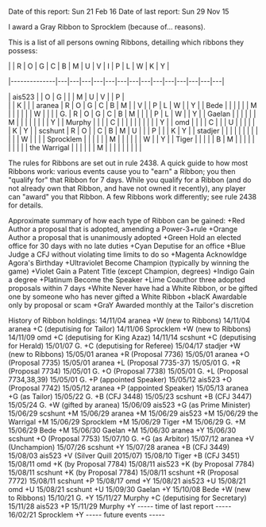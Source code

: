 Date of this report: Sun 21 Feb 16
Date of last report: Sun 29 Nov 15

I award a Gray Ribbon to Sprocklem (because of... reasons).

This is a list of all persons owning Ribbons, detailing which ribbons
they possess:

| | R | O | G | C | B | M | U | V | I | P | L | W | K | Y |

|--------------|---|---|---|---|---|---|---|---|---|---|---|---|---|---|

| ais523       |   | O | G |   |   | M | U | V |   | P |   
|   | K |   |
| aranea       | R | O | G | C | B | M |   | V |   | P | L | W |   | Y |
| Bede         |   |   |   |   |   | M |   |   |   |   |   | W |   |   |
| G.           | R | O | G | C | B | M |   |   |   | P | L | W |   | Y |
| Gaelan       |   |   |   |   |   | M |   |   |   |   |   |   |   | Y |
| Murphy       |   |   |   | C |   |   |   |   |   |   |   |   |   | Y |
| omd          |   |   |   | C |   |   | U |   |   |   |   |   | K | Y |
| scshunt      | R | O |   | C | B | M | U |   |   | P |   |   | K | Y |
| stadjer      |   |   |   |   |   |   |   |   |   |   |   | W |   |   |
| Sprocklem    |   |   |   |   |   | M |   |   |   |   |   | W |   | Y |
| Tiger        |   |   |   |   | B | M |   |   |   |   |   |   |   |   |
| the Warrigal |   |   |   |   |   | M |   |   |   |   |   |   |   |   |

The rules for Ribbons are set out in rule 2438. A quick guide to how
most Ribbons work: various events cause you to "earn" a Ribbon; you
then "qualify for" that Ribbon for 7 days. While you qualify for a
Ribbon (and do not already own that Ribbon, and have not owned it
recently), any player can "award" you that Ribbon. A few Ribbons
work differently; see rule 2438 for details.

Approximate summary of how each type of Ribbon can be gained:
+Red          Author a proposal that is adopted, amending a Power-3+rule
+Orange       Author a proposal that is unanimously adopted
+Green        Hold an elected office for 30 days with no late duties
+Cyan         Deputise for an office
+Blue         Judge a CFJ without violating time limits to do so
+Magenta      Acknowldge Agora's Birthday
+Ultraviolet  Become Champion (typically by winning the game)
+Violet       Gain a Patent Title (except Champion, degrees)
+Indigo       Gain a degree
+Platinum     Become the Speaker
+Lime         Coauthor three adopted proposals within 7 days
+White        Never have had a White Ribbon, or be gifted one by someone
              who has never gifted a White Ribbon
+blacK        Awardable only by proposal or scam
+GraY         Awarded monthly at the Tailor's discretion

History of Ribbon holdings:
14/11/04  aranea          +W (new to Ribbons)
14/11/04  aranea          +C (deputising for Tailor)
14/11/06  Sprocklem       +W (new to Ribbons)
14/11/09  omd             +C (deputising for King Azaz)
14/11/14  scshunt         +C (deputising for Herald)
15/01/07  G.              +C (deputising for Referee)
15/04/17  stadjer         +W (new to Ribbons)
15/05/01  aranea          +R (Proposal 7736)
15/05/01  aranea          +O (Proposal 7735)
15/05/01  aranea          +L (Proposal 7735-37)
15/05/01  G.              +R (Proposal 7734)
15/05/01  G.              +O (Proposal 7738)
15/05/01  G.              +L (Proposal 7734,38,39)
15/05/01  G.              +P (appointed Speaker)
15/05/12  ais523          +O (Proposal 7742)
15/05/12  aranea          +P (appointed Speaker)
15/05/13  aranea          +G (as Tailor)
15/05/22  G.              +B (CFJ 3448)
15/05/23  scshunt         +B (CFJ 3447)
15/05/24  G.              +W (gifted by aranea)
15/06/09  ais523          +G (as Prime Minister)
15/06/29  scshunt         +M
15/06/29  aranea          +M
15/06/29  ais523          +M
15/06/29  the Warrigal    +M
15/06/29  Sprocklem       +M
15/06/29  Tiger           +M
15/06/29  G.              +M
15/06/29  Bede            +M
15/06/30  Gaelan          +M
15/06/30  aranea          +Y
15/06/30  scshunt         +O (Proposal 7753)
15/07/10  G.              +G (as Arbitor)
15/07/12  aranea          +V (Unchampion)
15/07/26  scshunt         +Y
15/07/28  aranea          +B (CFJ 3449)
15/08/03  ais523          +V (Silver Quill 2015/07)
15/08/10  Tiger           +B (CFJ 3451)
15/08/11  omd             +K (by Proposal 7784)
15/08/11  ais523          +K (by Proposal 7784)
15/08/11  scshunt         +K (by Proposal 7784)
15/08/11  scshunt         +R (Proposal 7772)
15/08/11  scshunt         +P
15/08/17  omd             +Y
15/08/21  ais523          +U
15/08/21  omd             +U
15/08/21  scshunt         +U
15/09/30  Gaelan          +Y
15/10/08  Bede            +W (new to Ribbons)
15/10/21  G.              +Y
15/11/27  Murphy          +C (deputising for Secretary)
15/11/28  ais523          +P
15/11/29  Murphy          +Y
----- time of last report -----
16/02/21  Sprocklem       +Y
----- future events -----